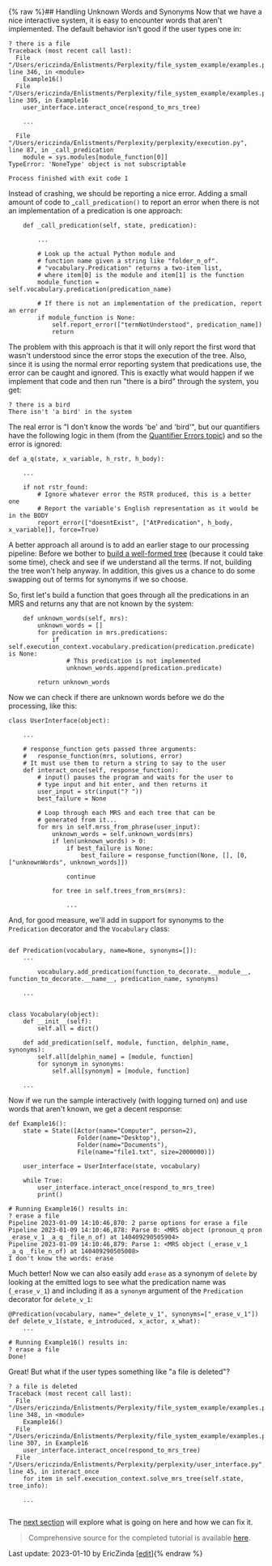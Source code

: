 {% raw %}## Handling Unknown Words and Synonyms
Now that we have a nice interactive system, it is easy to encounter words that aren't implemented. The default behavior isn't good if the user types one in:

```
? there is a file
Traceback (most recent call last):
  File "/Users/ericzinda/Enlistments/Perplexity/file_system_example/examples.py", line 346, in <module>
    Example16()
  File "/Users/ericzinda/Enlistments/Perplexity/file_system_example/examples.py", line 305, in Example16
    user_interface.interact_once(respond_to_mrs_tree)
    
    ...
    
  File "/Users/ericzinda/Enlistments/Perplexity/perplexity/execution.py", line 87, in _call_predication
    module = sys.modules[module_function[0]]
TypeError: 'NoneType' object is not subscriptable

Process finished with exit code 1
```
Instead of crashing, we should be reporting a nice error. Adding a small amount of code to _`call_predication()` to report an error when there is not an implementation of a predication is one approach:

```
    def _call_predication(self, state, predication):
        
        ...
        
        # Look up the actual Python module and
        # function name given a string like "folder_n_of".
        # "vocabulary.Predication" returns a two-item list,
        # where item[0] is the module and item[1] is the function
        module_function = self.vocabulary.predication(predication_name)
        
        # If there is not an implementation of the predication, report an error
        if module_function is None:
            self.report_error(["termNotUnderstood", predication_name])
            return
```

The problem with this approach is that it will only report the first word that wasn't understood since the error stops the execution of the tree. Also, since it is using the normal error reporting system that predications use, the error can be caught and ignored. This is exactly what would happen if we implement that code and then run "there is a bird" through the system, you get:

```
? there is a bird
There isn't 'a bird' in the system
```

The real error is "I don't know the words 'be' and 'bird'", but our quantifiers have the following logic in them (from the [Quantifier Errors topic](https://blog.inductorsoftware.com/docsproto/howto/devhowto/devhowtoQuantifierErrors)) and so the error is ignored:

```
def a_q(state, x_variable, h_rstr, h_body):
    
    ...

    if not rstr_found:
        # Ignore whatever error the RSTR produced, this is a better one
        # Report the variable's English representation as it would be in the BODY
        report_error(["doesntExist", ["AtPredication", h_body, x_variable]], force=True)
```

A better approach all around is to add an earlier stage to our processing pipeline: Before we bother to [build a well-formed tree](https://blog.inductorsoftware.com/docsproto/howto/devhowto/devhowtoWellFormedTree) (because it could take some time), check and see if we understand all the terms. If not, building the tree won't help anyway.  In addition, this gives us a chance to do some swapping out of terms for synonyms if we so choose.

So, first let's build a function that goes through all the predications in an MRS and returns any that are not known by the system:

```
    def unknown_words(self, mrs):
        unknown_words = []
        for predication in mrs.predications:
            if self.execution_context.vocabulary.predication(predication.predicate) is None:
                # This predication is not implemented
                unknown_words.append(predication.predicate)

        return unknown_words
```

Now we can check if there are unknown words before we do the processing, like this:

```
class UserInterface(object):
    
    ...
    
    # response_function gets passed three arguments:
    #   response_function(mrs, solutions, error)
    # It must use them to return a string to say to the user
    def interact_once(self, response_function):
        # input() pauses the program and waits for the user to
        # type input and hit enter, and then returns it
        user_input = str(input("? "))
        best_failure = None

        # Loop through each MRS and each tree that can be
        # generated from it...
        for mrs in self.mrss_from_phrase(user_input):
            unknown_words = self.unknown_words(mrs)
            if len(unknown_words) > 0:
                if best_failure is None:
                    best_failure = response_function(None, [], [0, ["unknownWords", unknown_words]])

                continue

            for tree in self.trees_from_mrs(mrs):
                
                ...
```

And, for good measure, we'll add in support for synonyms to the `Predication` decorator and the `Vocabulary` class:

```

def Predication(vocabulary, name=None, synonyms=[]):
    ...
    
        vocabulary.add_predication(function_to_decorate.__module__, function_to_decorate.__name__, predication_name, synonyms)

    ...
    
    
class Vocabulary(object):
    def __init__(self):
        self.all = dict()

    def add_predication(self, module, function, delphin_name, synonyms):
        self.all[delphin_name] = [module, function]
        for synonym in synonyms:
            self.all[synonym] = [module, function]
    
    ...
```

Now if we run the sample interactively (with logging turned on) and use words that aren't known, we get a decent response:

```
def Example16():
    state = State([Actor(name="Computer", person=2),
                   Folder(name="Desktop"),
                   Folder(name="Documents"),
                   File(name="file1.txt", size=2000000)])

    user_interface = UserInterface(state, vocabulary)

    while True:
        user_interface.interact_once(respond_to_mrs_tree)
        print()
                    
# Running Example16() results in:
? erase a file
Pipeline 2023-01-09 14:10:46,870: 2 parse options for erase a file
Pipeline 2023-01-09 14:10:46,878: Parse 0: <MRS object (pronoun_q pron _erase_v_1 _a_q _file_n_of) at 140409290505904>
Pipeline 2023-01-09 14:10:46,879: Parse 1: <MRS object (_erase_v_1 _a_q _file_n_of) at 140409290505008>
I don't know the words: erase
```

Much better! Now we can also easily add `erase` as a synonym of `delete` by looking at the emitted logs to see what the predication name was (`_erase_v_1`) and including it as a `synonym` argument of the `Predication` decorator for `delete_v_1`:

```
@Predication(vocabulary, name="_delete_v_1", synonyms=["_erase_v_1"])
def delete_v_1(state, e_introduced, x_actor, x_what):
    ...
    
# Running Example16() results in:
? erase a file
Done!  
```

Great! But what if the user types something like "a file is deleted"?
```
? a file is deleted
Traceback (most recent call last):
  File "/Users/ericzinda/Enlistments/Perplexity/file_system_example/examples.py", line 348, in <module>
    Example16()
  File "/Users/ericzinda/Enlistments/Perplexity/file_system_example/examples.py", line 307, in Example16
    user_interface.interact_once(respond_to_mrs_tree)
  File "/Users/ericzinda/Enlistments/Perplexity/perplexity/user_interface.py", line 45, in interact_once
    for item in self.execution_context.solve_mrs_tree(self.state, tree_info):
    
    ...
    
```

The [next section](https://blog.inductorsoftware.com/docsproto/howto/devhowto/devhowtoPredicationArgumentsAndUsage) will explore what is going on here and how we can fix it.

> Comprehensive source for the completed tutorial is available [here](https://github.com/EricZinda/Perplexity).


Last update: 2023-01-10 by EricZinda [[edit](https://github.com/ericzinda/Perplexity/edit/main/docs/devhowto/devhowtoUnknownWords.md)]{% endraw %}